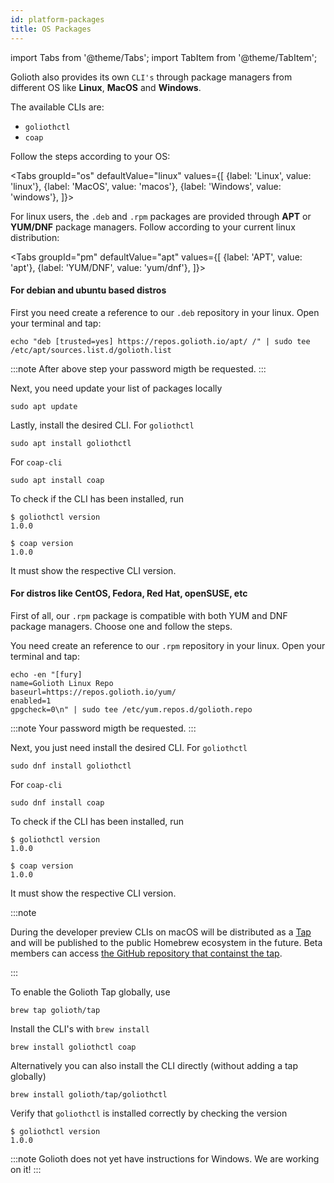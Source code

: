 ```yaml
---
id: platform-packages
title: OS Packages
---
```


import Tabs from '@theme/Tabs';
import TabItem from '@theme/TabItem';

Golioth also provides its own `CLI's` through package managers from different OS like **Linux**, **MacOS** and **Windows**. 

The available CLIs are:

- `goliothctl`
- `coap`

Follow the steps according to your OS:

<Tabs
groupId="os"
defaultValue="linux"
values={[
{label: 'Linux', value: 'linux'},
{label: 'MacOS', value: 'macos'},
{label: 'Windows', value: 'windows'},
]}>

<TabItem value="linux">

For linux users, the `.deb` and `.rpm` packages are provided through **APT** or **YUM/DNF** package managers. Follow according to your current linux distribution:

<Tabs
groupId="pm"
defaultValue="apt"
values={[
{label: 'APT', value: 'apt'},
{label: 'YUM/DNF', value: 'yum/dnf'},
]}>

<TabItem value="apt">

#### For debian and ubuntu based distros

First you need create a reference to our `.deb` repository in your linux. Open your terminal and tap:
```
echo "deb [trusted=yes] https://repos.golioth.io/apt/ /" | sudo tee /etc/apt/sources.list.d/golioth.list
```

:::note
After above step your password migth be requested.
:::

Next, you need update your list of packages locally
```
sudo apt update
```

Lastly, install the desired CLI. For `goliothctl`
```
sudo apt install goliothctl
```
For `coap-cli`
```
sudo apt install coap
```

To check if the CLI has been installed, run
```
$ goliothctl version 
1.0.0
```

```
$ coap version
1.0.0
```

It must show the respective CLI version.
</TabItem> 


<TabItem value="yum/dnf">

#### For distros like CentOS, Fedora, Red Hat, openSUSE, etc

First of all, our `.rpm` package is compatible with both YUM and DNF package managers. Choose one and follow the steps.

You need create an reference to our `.rpm` repository in your linux. Open your terminal and tap:
```
echo -en "[fury]
name=Golioth Linux Repo
baseurl=https://repos.golioth.io/yum/
enabled=1
gpgcheck=0\n" | sudo tee /etc/yum.repos.d/golioth.repo
```

:::note
Your password migth be requested.
:::

Next, you just need install the desired CLI. For `goliothctl`
```
sudo dnf install goliothctl
```
For `coap-cli`
```
sudo dnf install coap
```

To check if the CLI has been installed, run
```
$ goliothctl version
1.0.0
```

```
$ coap version
1.0.0
```

It must show the respective CLI version.
</TabItem>
</Tabs> 
</TabItem>

<TabItem value="macos">

:::note

During the developer preview CLIs on macOS will be distributed as a [Tap](https://docs.brew.sh/Taps) and will be published to the public Homebrew ecosystem in the future. Beta members can access [the GitHub repository that containst the tap](https://github.com/golioth/homebrew-tap).

:::

To enable the Golioth Tap globally, use

```
brew tap golioth/tap
```


Install the CLI's with `brew install`

```
brew install goliothctl coap
```

Alternatively you can also install the CLI directly (without adding a tap globally)

```
brew install golioth/tap/goliothctl
```

Verify that `goliothctl` is installed correctly by checking the version

```
$ goliothctl version
1.0.0
```
</TabItem>

<TabItem value="windows">

:::note
Golioth does not yet have instructions for Windows. We are working on it!
:::

</TabItem>
</Tabs>

<!-- ### Package Managers

import InstallLinux from '../../../partials/install-linux-packages.md'

<InstallLinux/> -->